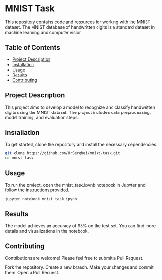# MNIST Task

This repository contains code and resources for working with the MNIST dataset. The MNIST database of handwritten digits is a standard dataset in machine learning and computer vision.

## Table of Contents
- [Project Description](#project-description)
- [Installation](#installation)
- [Usage](#usage)
- [Results](#results)
- [Contributing](#contributing)

## Project Description

This project aims to develop a model to recognize and classify handwritten digits using the MNIST dataset. The project includes data preprocessing, model training, and evaluation steps.

## Installation

To get started, clone the repository and install the necessary dependencies.

```bash
git clone https://github.com/UrSerghei/mnist-task.git
cd mnist-task
```

## Usage

To run the project, open the mnist_task.ipynb notebook in Jupyter and follow the instructions provided.

```bash
jupyter notebook mnist_task.ipynb
```

## Results

The model achieves an accuracy of 98% on the test set. You can find more details and visualizations in the notebook.

## Contributing

Contributions are welcome! Please feel free to submit a Pull Request.

Fork the repository.
Create a new branch.
Make your changes and commit them.
Open a Pull Request.
